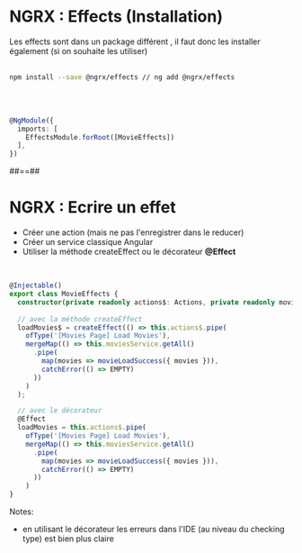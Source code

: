 <!-- .slide: class="with-code inconsolata" -->
# NGRX : Effects (Installation)
Les effects sont dans un package différent , il faut donc les installer également (si on souhaite les utiliser)
<br/><br/>

```sh
npm install --save @ngrx/effects // ng add @ngrx/effects
```
<!-- .element: class="big-code" -->

<br/><br/>

```typescript
@NgModule({
  imports: [
    EffectsModule.forRoot([MovieEffects])
  ],
})
```
<!--.element: class="big-code" -->

##==##

<!-- .slide: class="with-code inconsolata" -->
# NGRX : Ecrire un effet

- Créer une action (mais ne pas l'enregistrer dans le reducer)
- Créer un service classique Angular
- Utiliser la méthode createEffect ou le décorateur __@Effect__

<br/>

```typescript
@Injectable()
export class MovieEffects {
  constructor(private readonly actions$: Actions, private readonly moviesService: MoviesService) {}
 
  // avec la méthode createEffect 
  loadMovies$ = createEffect(() => this.actions$.pipe(
    ofType('[Movies Page] Load Movies'),
    mergeMap(() => this.moviesService.getAll()
      .pipe(
        map(movies => movieLoadSuccess({ movies })),
        catchError(() => EMPTY)
      ))
    )
  );

  // avec le décorateur
  @Effect
  loadMovies = this.actions$.pipe(
    ofType('[Movies Page] Load Movies'),
    mergeMap(() => this.moviesService.getAll()
      .pipe(
        map(movies => movieLoadSuccess({ movies })),
        catchError(() => EMPTY)
      ))
    )
}
```
<!-- .element: class="medium-code" -->
Notes:
- en utilisant le décorateur les erreurs dans l'IDE (au niveau du checking type) est bien plus claire
